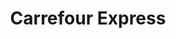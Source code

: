 ---
title: "Carrefour Express"
url: /madrid/carrefour-express-calle-de-la-alameda/
shop: comodidad
---